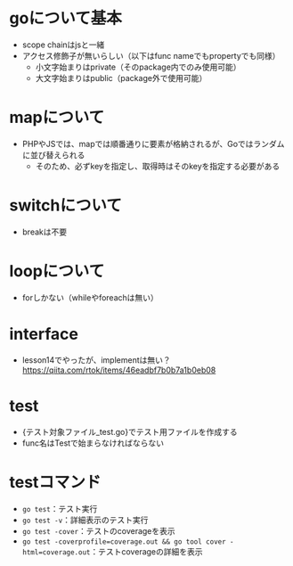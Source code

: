 # goについて基本

- scope chainはjsと一緒
- アクセス修飾子が無いらしい（以下はfunc nameでもpropertyでも同様）
    - 小文字始まりはprivate（そのpackage内でのみ使用可能）
    - 大文字始まりはpublic（package外で使用可能）

# mapについて

- PHPやJSでは、mapでは順番通りに要素が格納されるが、Goではランダムに並び替えられる
    - そのため、必ずkeyを指定し、取得時はそのkeyを指定する必要がある

# switchについて

- breakは不要

# loopについて

- forしかない（whileやforeachは無い）

# interface

- lesson14でやったが、implementは無い？
    https://qiita.com/rtok/items/46eadbf7b0b7a1b0eb08

# test

- {テスト対象ファイル_test.go}でテスト用ファイルを作成する
- func名はTestで始まらなければならない

# testコマンド

- `go test`：テスト実行
- `go test -v`：詳細表示のテスト実行
- `go test -cover`：テストのcoverageを表示
- `go test -coverprofile=coverage.out && go tool cover -html=coverage.out`：テストcoverageの詳細を表示